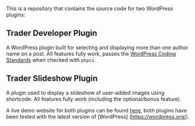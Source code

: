 This is a repository that contains the source code for two WordPress plugins:  

## Trader Developer Plugin
A WordPress plugin built for selecting and displaying more than one author name on a post.
All features fully work, passes the [WordPress Coding Standards](https://github.com/WordPress/WordPress-Coding-Standards) when checked with `phpcs`.

## Trader Slideshow Plugin
A plugin used to display a slideshow of user-added images using shortcode.
All features fully work (including the optional/bonus feature).

A live demo website for both plugins can be found [here](https://daoxisun.com/custom-wordpress-demo/), both plugins have been tested with the latest version of [WordPress] (https://wordpress.org/).
